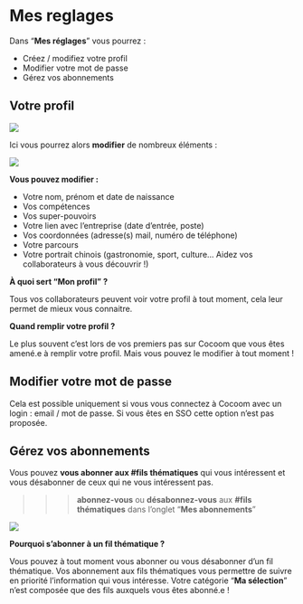 # Mes reglages

Dans “**Mes réglages**” vous pourrez :

- Créez / modifiez votre profil
- Modifier votre mot de passe
- Gérez vos abonnements


## Votre profil


![](https://i0.wp.com/cocoom.com/wp-content/uploads/2020/03/Profil.gif)


Ici vous pourrez alors **modifier** de nombreux éléments :

![](https://i0.wp.com/cocoom.com/wp-content/uploads/2020/03/Capture-d%E2%80%99%C3%A9cran-2020-04-03-%C3%A0-10.04.22.png)


**Vous pouvez modifier :**

- Votre nom, prénom et date de naissance
- Vos compétences
- Vos super-pouvoirs
- Votre lien avec l’entreprise (date d’entrée, poste)
- Vos coordonnées (adresse(s) mail, numéro de téléphone)
- Votre parcours
- Votre portrait chinois (gastronomie, sport, culture… Aidez vos collaborateurs à vous découvrir !)


**À quoi sert “Mon profil” ?**

Tous vos collaborateurs peuvent voir votre profil à tout moment, cela leur permet de mieux vous connaitre.

**Quand remplir votre profil ?**

Le plus souvent c’est lors de vos premiers pas sur Cocoom que vous êtes amené.e à remplir votre profil. Mais vous pouvez le modifier à tout moment !




##  Modifier votre mot de passe


 Cela est possible uniquement si vous vous connectez à Cocoom avec un login : email / mot de passe. Si vous êtes en SSO cette option n’est pas proposée.



##  Gérez vos abonnements


Vous pouvez **vous abonner aux #fils thématiques** qui vous intéressent et vous désabonner de ceux qui ne vous intéressent pas.

>>> **abonnez-vous** ou **désabonnez-vous** aux **#fils thématiques** dans l’onglet “**Mes abonnements**”



![](https://i0.wp.com/cocoom.com/wp-content/uploads/2020/03/Abonnement.gif)




**Pourquoi s’abonner à un fil thématique ?**

Vous pouvez à tout moment vous abonner ou vous désabonner d’un fil thématique. Vos abonnement aux fils thématiques vous permettre de suivre en priorité l’information qui vous intéresse. Votre catégorie “**Ma sélection**” n’est composée que des fils auxquels vous êtes abonné.e !

